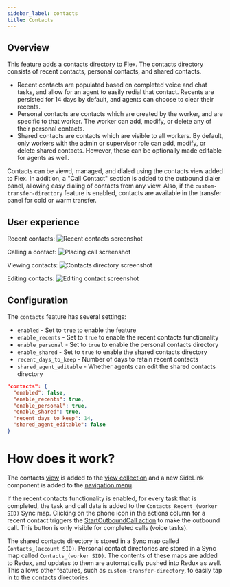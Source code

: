 ```yaml
---
sidebar_label: contacts
title: Contacts
---
```


## Overview

This feature adds a contacts directory to Flex. The contacts directory consists of recent contacts, personal contacts, and shared contacts.

- Recent contacts are populated based on completed voice and chat tasks, and allow for an agent to easily redial that contact. Recents are persisted for 14 days by default, and agents can choose to clear their recents.
- Personal contacts are contacts which are created by the worker, and are specific to that worker. The worker can add, modify, or delete any of their personal contacts.
- Shared contacts are contacts which are visible to all workers. By default, only workers with the admin or supervisor role can add, modify, or delete shared contacts. However, these can be optionally made editable for agents as well.

Contacts can be viewd, managed, and dialed using the contacts view added to Flex. In addition, a "Call Contact" section is added to the outbound dialer panel, allowing easy dialing of contacts from any view. Also, if the `custom-transfer-directory` feature is enabled, contacts are available in the transfer panel for cold or warm transfer.

## User experience

Recent contacts:
![Recent contacts screenshot](/img/features/contacts/recents.png)

Calling a contact:
![Placing call screenshot](/img/features/contacts/place-call.png)

Viewing contacts:
![Contacts directory screenshot](/img/features/contacts/contacts.png)

Editing contacts:
![Editing contact screenshot](/img/features/contacts/edit-contact.png)

## Configuration

The `contacts` feature has several settings:

- `enabled` - Set to `true` to enable the feature
- `enable_recents` - Set to `true` to enable the recent contacts functionality
- `enable_personal` - Set to `true` to enable the personal contacts directory
- `enable_shared` - Set to `true` to enable the shared contacts directory
- `recent_days_to_keep` - Number of days to retain recent contacts
- `shared_agent_editable` - Whether agents can edit the shared contacts directory

```json
"contacts": {
  "enabled": false,
  "enable_recents": true,
  "enable_personal": true,
  "enable_shared": true,
  "recent_days_to_keep": 14,
  "shared_agent_editable": false
}
```

# How does it work?

The contacts [view](https://www.twilio.com/docs/flex/developer/ui/custom-views-and-routes) is added to the [view collection](https://assets.flex.twilio.com/docs/releases/flex-ui/2.4.1/programmable-components/components/ViewCollection/) and a new SideLink component is added to the [navigation menu](https://assets.flex.twilio.com/docs/releases/flex-ui/2.4.1/programmable-components/components/SideNav/).

If the recent contacts functionality is enabled, for every task that is completed, the task and call data is added to the `Contacts_Recent_(worker SID)` Sync map. Clicking on the phone icon in the actions column for a recent contact triggers the [StartOutboundCall action](https://assets.flex.twilio.com/docs/releases/flex-ui/2.4.1/ui-actions/Actions/#StartOutboundCall) to make the outbound call. This button is only visible for completed calls (voice tasks).

The shared contacts directory is stored in a Sync map called `Contacts_(account SID)`. Personal contact directories are stored in a Sync map called `Contacts_(worker SID)`. The contents of these maps are added to Redux, and updates to them are automatically pushed into Redux as well. This allows other features, such as `custom-transfer-directory`, to easily tap in to the contacts directories.